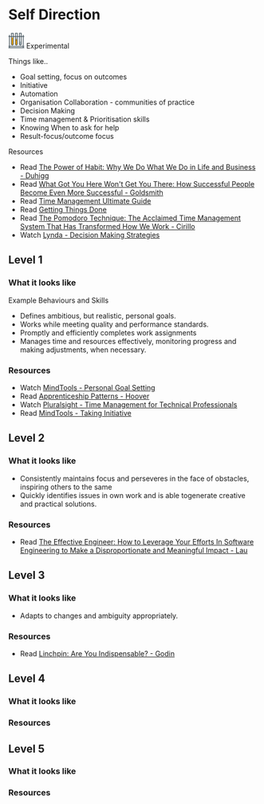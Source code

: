 # Self Direction
![Experimental](../Images/test-lab-tubes.png)  Experimental

Things like..
- Goal setting, focus on outcomes
- Initiative
- Automation
- Organisation Collaboration - communities of practice
- Decision Making
- Time management & Prioritisation skills 
- Knowing When to ask for help
- Result-focus/outcome focus


Resources
- Read [The Power of Habit: Why We Do What We Do in Life and Business - Duhigg](https://www.amazon.com/Power-Habit-What-Life-Business/dp/081298160X)
- Read [What Got You Here Won't Get You There: How Successful People Become Even More Successful - Goldsmith](https://www.amazon.com/What-Got-Here-Wont-There/dp/1401301304)
- Read [Time Management Ultimate Guide](https://www.makingbusinessmatter.co.uk/time-management-skills-ultimate/)
- Read [Getting Things Done](https://gettingthingsdone.com/)
- Read [The Pomodoro Technique: The Acclaimed Time Management System That Has Transformed How We Work - Cirillo](https://www.amazon.com/Pomodoro-Technique-Acclaimed-Management-Transformed/dp/1524760706)
- Watch [Lynda - Decision Making Strategies](https://www.lynda.com/Business-Skills-tutorials/Decision-Making-Fundamentals/186697-2.html)


## Level 1

### What it looks like

Example Behaviours and Skills
- Defines ambitious, but realistic, personal goals.
- Works while meeting quality and performance standards.
- Promptly and efficiently completes work assignments
- Manages time and resources effectively, monitoring progress and making adjustments, when necessary.

### Resources
- Watch [MindTools - Personal Goal Setting](https://www.mindtools.com/community/pages/videos/goal-setting-transcript.php)
- Read [Apprenticeship Patterns - Hoover](https://www.amazon.com/Apprenticeship-Patterns-Guidance-Aspiring-Craftsman/dp/0596518382)
- Watch [Pluralsight - Time Management for Technical Professionals](https://app.pluralsight.com/library/courses/time-management-technical-professionals/table-of-contents)
- Read [MindTools - Taking Initiative](https://www.mindtools.com/pages/article/initiative.htm)

## Level 2

### What it looks like

- Consistently maintains focus and perseveres in the face of obstacles, inspiring others to the same
- Quickly identifies issues in own work and is able togenerate creative and practical solutions.

### Resources
- Read [The Effective Engineer: How to Leverage Your Efforts In Software Engineering to Make a Disproportionate and Meaningful Impact - Lau](https://www.amazon.com/Effective-Engineer-Engineering-Disproportionate-Meaningful/dp/0996128107)

## Level 3

### What it looks like
- Adapts to changes and ambiguity appropriately.

### Resources
- Read [Linchpin: Are You Indispensable? - Godin](https://www.amazon.com/Linchpin-Are-Indispensable-Seth-Godin/dp/1591844096)


## Level 4

### What it looks like

### Resources

## Level 5

### What it looks like

### Resources